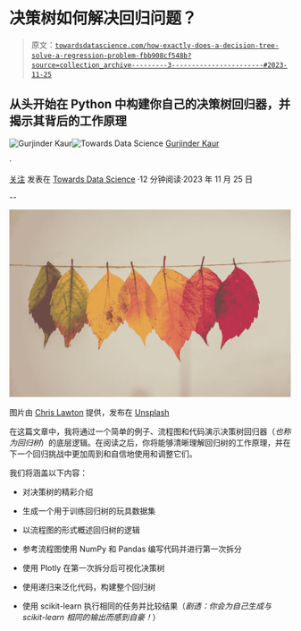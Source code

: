 # 决策树如何解决回归问题？

> 原文：[`towardsdatascience.com/how-exactly-does-a-decision-tree-solve-a-regression-problem-fbb908cf548b?source=collection_archive---------3-----------------------#2023-11-25`](https://towardsdatascience.com/how-exactly-does-a-decision-tree-solve-a-regression-problem-fbb908cf548b?source=collection_archive---------3-----------------------#2023-11-25)

## 从头开始在 Python 中构建你自己的决策树回归器，并揭示其背后的工作原理

[](https://medium.com/@gurjinderkaur95?source=post_page-----fbb908cf548b--------------------------------)![Gurjinder Kaur](https://medium.com/@gurjinderkaur95?source=post_page-----fbb908cf548b--------------------------------)[](https://towardsdatascience.com/?source=post_page-----fbb908cf548b--------------------------------)![Towards Data Science](https://towardsdatascience.com/?source=post_page-----fbb908cf548b--------------------------------) [Gurjinder Kaur](https://medium.com/@gurjinderkaur95?source=post_page-----fbb908cf548b--------------------------------)

·

[关注](https://medium.com/m/signin?actionUrl=https%3A%2F%2Fmedium.com%2F_%2Fsubscribe%2Fuser%2F79ee1ef48e0c&operation=register&redirect=https%3A%2F%2Ftowardsdatascience.com%2Fhow-exactly-does-a-decision-tree-solve-a-regression-problem-fbb908cf548b&user=Gurjinder+Kaur&userId=79ee1ef48e0c&source=post_page-79ee1ef48e0c----fbb908cf548b---------------------post_header-----------) 发表在 [Towards Data Science](https://towardsdatascience.com/?source=post_page-----fbb908cf548b--------------------------------) ·12 分钟阅读·2023 年 11 月 25 日[](https://medium.com/m/signin?actionUrl=https%3A%2F%2Fmedium.com%2F_%2Fvote%2Ftowards-data-science%2Ffbb908cf548b&operation=register&redirect=https%3A%2F%2Ftowardsdatascience.com%2Fhow-exactly-does-a-decision-tree-solve-a-regression-problem-fbb908cf548b&user=Gurjinder+Kaur&userId=79ee1ef48e0c&source=-----fbb908cf548b---------------------clap_footer-----------)

--

[](https://medium.com/m/signin?actionUrl=https%3A%2F%2Fmedium.com%2F_%2Fbookmark%2Fp%2Ffbb908cf548b&operation=register&redirect=https%3A%2F%2Ftowardsdatascience.com%2Fhow-exactly-does-a-decision-tree-solve-a-regression-problem-fbb908cf548b&source=-----fbb908cf548b---------------------bookmark_footer-----------)![](img/79b7360f9005933ba478d9db039fa1bc.png)

图片由 [Chris Lawton](https://unsplash.com/@chrislawton?utm_source=medium&utm_medium=referral) 提供，发布在 [Unsplash](https://unsplash.com/?utm_source=medium&utm_medium=referral)

在这篇文章中，我将通过一个简单的例子、流程图和代码演示决策树回归器（*也称为回归树*）的底层逻辑。在阅读之后，你将能够清晰理解回归树的工作原理，并在下一个回归挑战中更加周到和自信地使用和调整它们。

我们将涵盖以下内容：

+   对决策树的精彩介绍

+   生成一个用于训练回归树的玩具数据集

+   以流程图的形式概述回归树的逻辑

+   参考流程图使用 NumPy 和 Pandas 编写代码并进行第一次拆分

+   使用 Plotly 在第一次拆分后可视化决策树

+   使用递归来泛化代码，构建整个回归树

+   使用 scikit-learn 执行相同的任务并比较结果（*剧透：你会为自己生成与 scikit-learn 相同的输出而感到自豪！*）
